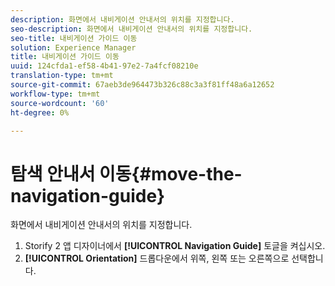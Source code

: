 ```yaml
---
description: 화면에서 내비게이션 안내서의 위치를 지정합니다.
seo-description: 화면에서 내비게이션 안내서의 위치를 지정합니다.
seo-title: 내비게이션 가이드 이동
solution: Experience Manager
title: 내비게이션 가이드 이동
uuid: 124cfda1-ef58-4b41-97e2-7a4fcf08210e
translation-type: tm+mt
source-git-commit: 67aeb3de964473b326c88c3a3f81ff48a6a12652
workflow-type: tm+mt
source-wordcount: '60'
ht-degree: 0%

---
```



# 탐색 안내서 이동{#move-the-navigation-guide}

화면에서 내비게이션 안내서의 위치를 지정합니다.

1. Storify 2 앱 디자이너에서 **[!UICONTROL Navigation Guide]** 토글을 켜십시오.
1. **[!UICONTROL Orientation]** 드롭다운에서 위쪽, 왼쪽 또는 오른쪽으로 선택합니다.
